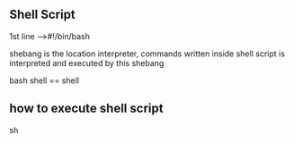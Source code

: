 Shell Script
---------------
1st line -->#!/bin/bash

shebang is the location interpreter, commands written inside shell script is interpreted and executed by this shebang

bash shell == shell

how to execute shell script
---------------------
sh <script>
bash <script>
./<script-name> --> this should have execute permission
X --> running the command/script
passing the arguments/paraments
command "sh variables.sh person1 person2"

1. repeated words
2. if you want to change, you have to change it every where
3. while changing accidently you may change actual code
4 symbol -s denotes for hiding the details like username & password 
ex:echo  "please enter username
read -s USERNAME

array---> List of values
If you defined as array, it can hold list of values.....
Variable can be decleared as $varaiable or ${variable}
@ is the meaning of everything ex:echo " your companies is: ${COMPANY[@]}"

Special Shell Varaibles
-----------------------
1. "All variables: $@"

2. "Number of Variables passwd: $#"

3. "script name $0"

4. "current working directory: $PWD"

5. "Home directory of current user: $HOME"

6. "which user is running the script: $USER"

7. "Host name: $HOSTNAME"
8. "process ID of current shell script: $$"
9. sleep 5 & [& denotes seconds]
10. "process ID of last background command: $!"

Conditions
-----------
when you want to take decision 
ex:I want to check whether a number is greater than 20 or not 
first get the number
check if it is greater than 10 or not
if greater print greater 
if less print lower
!=false
-gt=greater than, -lt=lesser than, -eq=eqaul to, -ge=greater than or equal to, -le=lesser than or equal to
syntax
------
NUMBER=5
if(!NUMBER>10){
    print "print given number is greater than 10"
}
else{
     print "print given number is less than 10"
}